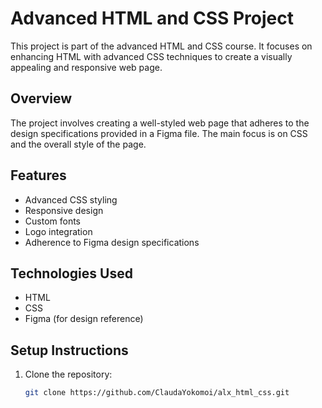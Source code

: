 # Advanced HTML and CSS Project

This project is part of the advanced HTML and CSS course. It focuses on enhancing HTML with advanced CSS techniques to create a visually appealing and responsive web page.

## Overview

The project involves creating a well-styled web page that adheres to the design specifications provided in a Figma file. The main focus is on CSS and the overall style of the page.

## Features

- Advanced CSS styling
- Responsive design
- Custom fonts
- Logo integration
- Adherence to Figma design specifications

## Technologies Used

- HTML
- CSS
- Figma (for design reference)

## Setup Instructions

1. Clone the repository:
   ```sh
   git clone https://github.com/ClaudaYokomoi/alx_html_css.git
